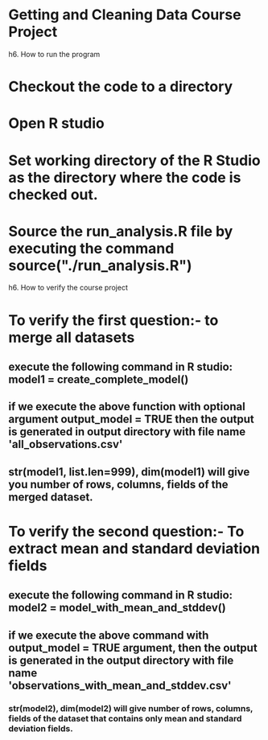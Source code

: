 Getting and Cleaning Data Course Project
========================================

h6. How to run the program
# Checkout the code to a directory
# Open R studio
# Set working directory of the R Studio as the directory where the code is checked out.
# Source the run_analysis.R file by executing the command source("./run_analysis.R")

h6. How to verify the course project
# To verify the first question:- to merge all datasets
## execute the following command in R studio: model1 = create_complete_model()
## if we execute the above function with optional argument output_model = TRUE then the output is generated in output directory with file name 'all_observations.csv'
## str(model1, list.len=999), dim(model1) will give you number of rows, columns, fields of the merged dataset.
# To verify the second question:- To extract mean and standard deviation fields
## execute the following command in R studio: model2 = model_with_mean_and_stddev()
## if we execute the above command with output_model = TRUE argument, then the output is generated in the output directory with file name 'observations_with_mean_and_stddev.csv'
### str(model2), dim(model2) will give number of rows, columns, fields of the dataset that contains only mean and standard deviation fields.
